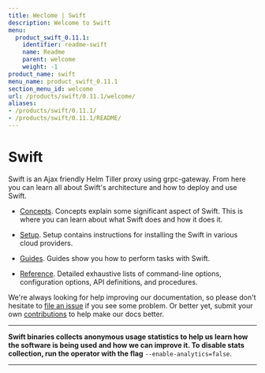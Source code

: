 ```yaml
---
title: Weclome | Swift
description: Welcome to Swift
menu:
  product_swift_0.11.1:
    identifier: readme-swift
    name: Readme
    parent: welcome
    weight: -1
product_name: swift
menu_name: product_swift_0.11.1
section_menu_id: welcome
url: /products/swift/0.11.1/welcome/
aliases:
- /products/swift/0.11.1/
- /products/swift/0.11.1/README/
---
```


# Swift
Swift is an Ajax friendly Helm Tiller proxy using grpc-gateway. From here you can learn all about Swift's architecture and how to deploy and use Swift.

- [Concepts](/products/swift/0.11.1/concepts/). Concepts explain some significant aspect of Swift. This is where you can learn about what Swift does and how it does it.

- [Setup](/products/swift/0.11.1/setup/). Setup contains instructions for installing
  the Swift in various cloud providers.

- [Guides](/products/swift/0.11.1/guides/). Guides show you how to perform tasks with Swift.

- [Reference](/products/swift/0.11.1/reference/). Detailed exhaustive lists of
command-line options, configuration options, API definitions, and procedures.

We're always looking for help improving our documentation, so please don't hesitate to [file an issue](https://github.com/appscode/swift/issues/new) if you see some problem. Or better yet, submit your own [contributions](/products/swift/0.11.1/CONTRIBUTING) to help
make our docs better.

---

**Swift binaries collects anonymous usage statistics to help us learn how the software is being used and how we can improve it. To disable stats collection, run the operator with the flag** `--enable-analytics=false`.

---

